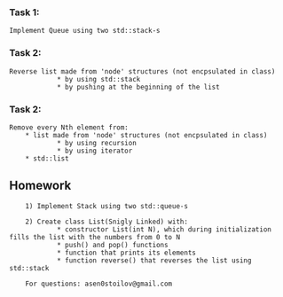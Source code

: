 ### **Task 1:**
    Implement Queue using two std::stack-s 

### **Task 2:**
    Reverse list made from 'node' structures (not encpsulated in class)
                * by using std::stack
                * by pushing at the beginning of the list
### **Task 2:**
    Remove every Nth element from:
        * list made from 'node' structures (not encpsulated in class)
                * by using recursion
                * by using iterator
        * std::list




## Homework
        1) Implement Stack using two std::queue-s

        2) Create class List(Snigly Linked) with:
                * constructor List(int N), which during initialization fills the list with the numbers from 0 to N
                * push() and pop() functions
                * function that prints its elements
                * function reverse() that reverses the list using std::stack

        For questions: asen0stoilov@gmail.com
        
